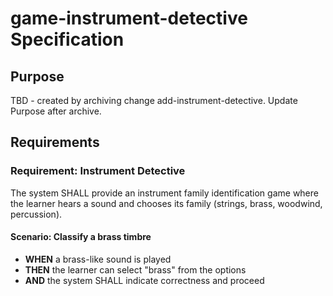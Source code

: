 # game-instrument-detective Specification

## Purpose
TBD - created by archiving change add-instrument-detective. Update Purpose after archive.
## Requirements
### Requirement: Instrument Detective
The system SHALL provide an instrument family identification game where the learner hears a sound and chooses its family (strings, brass, woodwind, percussion).

#### Scenario: Classify a brass timbre
- **WHEN** a brass-like sound is played
- **THEN** the learner can select "brass" from the options
- **AND** the system SHALL indicate correctness and proceed

